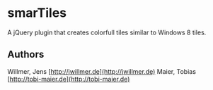 smarTiles
=========

A jQuery plugin that creates colorfull tiles similar to Windows 8 tiles.

Authors
-------
Willmer, Jens [http://jwillmer.de](http://jwillmer.de)
Maier, Tobias [http://tobi-maier.de](http://tobi-maier.de)
